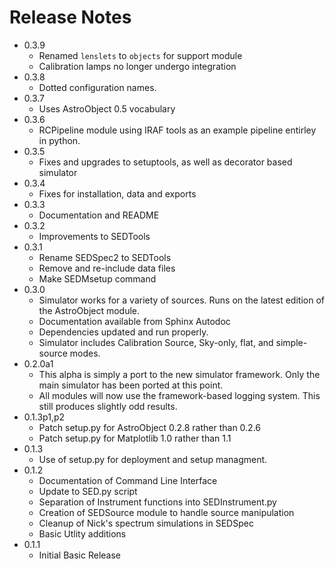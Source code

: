 # Release Notes
* 0.3.9
	- Renamed ``lenslets`` to ``objects`` for support module
	- Calibration lamps no longer undergo integration
* 0.3.8
	- Dotted configuration names.
* 0.3.7
	- Uses AstroObject 0.5 vocabulary
* 0.3.6
	- RCPipeline module using IRAF tools as an example pipeline entirley in python.
* 0.3.5
	- Fixes and upgrades to setuptools, as well as decorator based simulator
* 0.3.4
	- Fixes for installation, data and exports
* 0.3.3
	- Documentation and README
* 0.3.2
	- Improvements to SEDTools
* 0.3.1
	- Rename SEDSpec2 to SEDTools
	- Remove and re-include data files
	- Make SEDMsetup command
* 0.3.0
	- Simulator works for a variety of sources. Runs on the latest edition of the AstroObject module.
	- Documentation available from Sphinx Autodoc
	- Dependencies updated and run properly.
	- Simulator includes Calibration Source, Sky-only, flat, and simple-source modes.
* 0.2.0a1
	- This alpha is simply a port to the new simulator framework. Only the main simulator has been ported at this point.
	- All modules will now use the framework-based logging system. This still produces slightly odd results.
* 0.1.3p1,p2
	- Patch setup.py for AstroObject 0.2.8 rather than 0.2.6
	- Patch setup.py for Matplotlib 1.0 rather than 1.1
* 0.1.3
	- Use of setup.py for deployment and setup managment.
* 0.1.2
	- Documentation of Command Line Interface
	- Update to SED.py script
	- Separation of Instrument functions into SEDInstrument.py
	- Creation of SEDSource module to handle source manipulation
	- Cleanup of Nick's spectrum simulations in SEDSpec
	- Basic Utlity additions
* 0.1.1
	- Initial Basic Release
